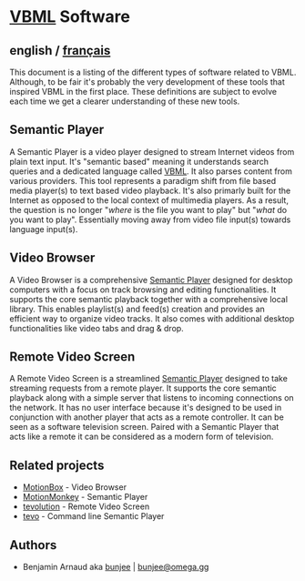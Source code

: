 # [VBML](README.md) Software

## english / [français](fr/software.md)

This document is a listing of the different types of software related to VBML. Although, to be fair
it's probably the very development of these tools that inspired VBML in the first place. These
definitions are subject to evolve each time we get a clearer understanding of these new tools.

## Semantic Player

A Semantic Player is a video player designed to stream Internet videos from plain text input. It's
"semantic based" meaning it understands search queries and a dedicated language called [VBML](https://github.com/omega-gg/VBML).
It also parses content from various providers. This tool represents a paradigm shift from file
based media player(s) to text based video playback. It's also primarly built for the Internet as
opposed to the local context of multimedia players. As a result, the question is no longer "*where*
is the file you want to play" but "*what* do you want to play". Essentially moving away from video
file input(s) towards language input(s).

## Video Browser

A Video Browser is a comprehensive [Semantic Player](https://omega.gg/about/SemanticPlayer)
designed for desktop computers with a focus on track browsing and editing functionalities. It
supports the core semantic playback together with a comprehensive local library. This enables
playlist(s) and feed(s) creation and provides an efficient way to organize video tracks. It also
comes with additional desktop functionalities like video tabs and drag & drop.

## Remote Video Screen

A Remote Video Screen is a streamlined [Semantic Player](https://omega.gg/about/SemanticPlayer)
designed to take streaming requests from a remote player. It supports the core semantic playback
along with a simple server that listens to incoming connections on the network. It has no user
interface because it's designed to be used in conjunction with another player that acts as a remote
controller. It can be seen as a software television screen. Paired with a Semantic Player that acts
like a remote it can be considered as a modern form of television.

## Related projects

- [MotionBox](https://omega.gg/MotionBox/sources) - Video Browser
- [MotionMonkey](https://omega.gg/MotionMonkey) - Semantic Player
- [tevolution](https://omega.gg/tevolution) - Remote Video Screen
- [tevo](https://omega.gg/tevo) - Command line Semantic Player

## Authors

- Benjamin Arnaud aka [bunjee](https://bunjee.me) | <bunjee@omega.gg>
